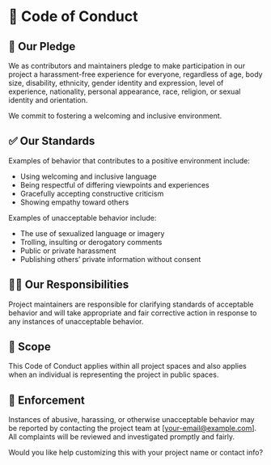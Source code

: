 
# 📜 Code of Conduct

## 👥 Our Pledge

We as contributors and maintainers pledge to make participation in our project a harassment-free experience for everyone, regardless of age, body size, disability, ethnicity, gender identity and expression, level of experience, nationality, personal appearance, race, religion, or sexual identity and orientation.

We commit to fostering a welcoming and inclusive environment.

## ✅ Our Standards

Examples of behavior that contributes to a positive environment include:

- Using welcoming and inclusive language  
- Being respectful of differing viewpoints and experiences  
- Gracefully accepting constructive criticism  
- Showing empathy toward others  

Examples of unacceptable behavior include:

- The use of sexualized language or imagery  
- Trolling, insulting or derogatory comments  
- Public or private harassment  
- Publishing others’ private information without consent  

## 🙋‍♀️ Our Responsibilities

Project maintainers are responsible for clarifying standards of acceptable behavior and will take appropriate and fair corrective action in response to any instances of unacceptable behavior.

## 📝 Scope

This Code of Conduct applies within all project spaces and also applies when an individual is representing the project in public spaces.

## 🚨 Enforcement

Instances of abusive, harassing, or otherwise unacceptable behavior may be reported by contacting the project team at [your-email@example.com]. All complaints will be reviewed and investigated promptly and fairly.



Would you like help customizing this with your project name or contact info?

